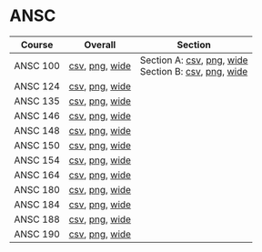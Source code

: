 # ANSC

| Course | Overall | Section |
| ------ | ------- | ------- |
| ANSC 100 | [csv](https://github.com/UCSD-Historical-Enrollment-Data/2023Winter/blob/main/overall/ANSC%20100.csv), [png](https://raw.githubusercontent.com/UCSD-Historical-Enrollment-Data/2023Winter/main/plot_overall/ANSC%20100.png), [wide](https://raw.githubusercontent.com/UCSD-Historical-Enrollment-Data/2023Winter/main/plot_overall_wide/ANSC%20100.png) | Section A: [csv](https://github.com/UCSD-Historical-Enrollment-Data/2023Winter/blob/main/section/ANSC%20100_A.csv), [png](https://raw.githubusercontent.com/UCSD-Historical-Enrollment-Data/2023Winter/main/plot_section/ANSC%20100_A.png), [wide](https://raw.githubusercontent.com/UCSD-Historical-Enrollment-Data/2023Winter/main/plot_section_wide/ANSC%20100_A.png)<br>Section B: [csv](https://github.com/UCSD-Historical-Enrollment-Data/2023Winter/blob/main/section/ANSC%20100_B.csv), [png](https://raw.githubusercontent.com/UCSD-Historical-Enrollment-Data/2023Winter/main/plot_section/ANSC%20100_B.png), [wide](https://raw.githubusercontent.com/UCSD-Historical-Enrollment-Data/2023Winter/main/plot_section_wide/ANSC%20100_B.png) |
| ANSC 124 | [csv](https://github.com/UCSD-Historical-Enrollment-Data/2023Winter/blob/main/overall/ANSC%20124.csv), [png](https://raw.githubusercontent.com/UCSD-Historical-Enrollment-Data/2023Winter/main/plot_overall/ANSC%20124.png), [wide](https://raw.githubusercontent.com/UCSD-Historical-Enrollment-Data/2023Winter/main/plot_overall_wide/ANSC%20124.png) |  |
| ANSC 135 | [csv](https://github.com/UCSD-Historical-Enrollment-Data/2023Winter/blob/main/overall/ANSC%20135.csv), [png](https://raw.githubusercontent.com/UCSD-Historical-Enrollment-Data/2023Winter/main/plot_overall/ANSC%20135.png), [wide](https://raw.githubusercontent.com/UCSD-Historical-Enrollment-Data/2023Winter/main/plot_overall_wide/ANSC%20135.png) |  |
| ANSC 146 | [csv](https://github.com/UCSD-Historical-Enrollment-Data/2023Winter/blob/main/overall/ANSC%20146.csv), [png](https://raw.githubusercontent.com/UCSD-Historical-Enrollment-Data/2023Winter/main/plot_overall/ANSC%20146.png), [wide](https://raw.githubusercontent.com/UCSD-Historical-Enrollment-Data/2023Winter/main/plot_overall_wide/ANSC%20146.png) |  |
| ANSC 148 | [csv](https://github.com/UCSD-Historical-Enrollment-Data/2023Winter/blob/main/overall/ANSC%20148.csv), [png](https://raw.githubusercontent.com/UCSD-Historical-Enrollment-Data/2023Winter/main/plot_overall/ANSC%20148.png), [wide](https://raw.githubusercontent.com/UCSD-Historical-Enrollment-Data/2023Winter/main/plot_overall_wide/ANSC%20148.png) |  |
| ANSC 150 | [csv](https://github.com/UCSD-Historical-Enrollment-Data/2023Winter/blob/main/overall/ANSC%20150.csv), [png](https://raw.githubusercontent.com/UCSD-Historical-Enrollment-Data/2023Winter/main/plot_overall/ANSC%20150.png), [wide](https://raw.githubusercontent.com/UCSD-Historical-Enrollment-Data/2023Winter/main/plot_overall_wide/ANSC%20150.png) |  |
| ANSC 154 | [csv](https://github.com/UCSD-Historical-Enrollment-Data/2023Winter/blob/main/overall/ANSC%20154.csv), [png](https://raw.githubusercontent.com/UCSD-Historical-Enrollment-Data/2023Winter/main/plot_overall/ANSC%20154.png), [wide](https://raw.githubusercontent.com/UCSD-Historical-Enrollment-Data/2023Winter/main/plot_overall_wide/ANSC%20154.png) |  |
| ANSC 164 | [csv](https://github.com/UCSD-Historical-Enrollment-Data/2023Winter/blob/main/overall/ANSC%20164.csv), [png](https://raw.githubusercontent.com/UCSD-Historical-Enrollment-Data/2023Winter/main/plot_overall/ANSC%20164.png), [wide](https://raw.githubusercontent.com/UCSD-Historical-Enrollment-Data/2023Winter/main/plot_overall_wide/ANSC%20164.png) |  |
| ANSC 180 | [csv](https://github.com/UCSD-Historical-Enrollment-Data/2023Winter/blob/main/overall/ANSC%20180.csv), [png](https://raw.githubusercontent.com/UCSD-Historical-Enrollment-Data/2023Winter/main/plot_overall/ANSC%20180.png), [wide](https://raw.githubusercontent.com/UCSD-Historical-Enrollment-Data/2023Winter/main/plot_overall_wide/ANSC%20180.png) |  |
| ANSC 184 | [csv](https://github.com/UCSD-Historical-Enrollment-Data/2023Winter/blob/main/overall/ANSC%20184.csv), [png](https://raw.githubusercontent.com/UCSD-Historical-Enrollment-Data/2023Winter/main/plot_overall/ANSC%20184.png), [wide](https://raw.githubusercontent.com/UCSD-Historical-Enrollment-Data/2023Winter/main/plot_overall_wide/ANSC%20184.png) |  |
| ANSC 188 | [csv](https://github.com/UCSD-Historical-Enrollment-Data/2023Winter/blob/main/overall/ANSC%20188.csv), [png](https://raw.githubusercontent.com/UCSD-Historical-Enrollment-Data/2023Winter/main/plot_overall/ANSC%20188.png), [wide](https://raw.githubusercontent.com/UCSD-Historical-Enrollment-Data/2023Winter/main/plot_overall_wide/ANSC%20188.png) |  |
| ANSC 190 | [csv](https://github.com/UCSD-Historical-Enrollment-Data/2023Winter/blob/main/overall/ANSC%20190.csv), [png](https://raw.githubusercontent.com/UCSD-Historical-Enrollment-Data/2023Winter/main/plot_overall/ANSC%20190.png), [wide](https://raw.githubusercontent.com/UCSD-Historical-Enrollment-Data/2023Winter/main/plot_overall_wide/ANSC%20190.png) |  |
